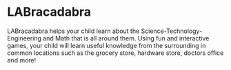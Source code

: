 # LABracadabra
LABracadabra helps your child learn about the Science-Technology-Engineering and Math that is all around them. Using fun and interactive games, your child will learn useful knowledge from the surrounding in common locations such as the grocery store, hardware store, doctors office and more!
